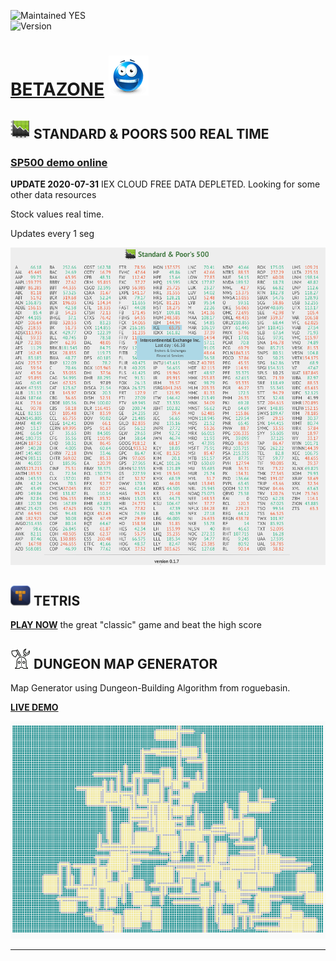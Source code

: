 ![Maintained YES](https://img.shields.io/badge/maintained-YES-green.svg)  
![Version](https://img.shields.io/badge/version-0.4.4-orange.svg)

# [BETAZONE](https://jolav.me/betazone) ![logo](https://github.com/jolav/betazone/blob/master/www/assets/idea64.png?raw=true)  

## ![logo](https://github.com/jolav/betazone/blob/master/www/assets/stock32.png?raw=true) **STANDARD & POORS 500 REAL TIME**

### **[SP500 demo online](https://jolav.me/betazone/sp500/sp500.html)**

**UPDATE 2020-07-31** IEX CLOUD FREE DATA DEPLETED. Looking for some other data resources

Stock values real time.

Updates every 1 seg

![Example](https://github.com/jolav/betazone/blob/master/www/assets/sp500Ex.png?raw=true)


## ![logo](https://github.com/jolav/betazone/blob/master/www/assets/tetris32.png?raw=true)  **TETRIS**

**[PLAY NOW](https://jolav.me/betazone/tetris/tetris.html)** the great "classic" game and beat the high score


## ![logo](https://raw.githubusercontent.com/jolav/betazone/master/www/assets/rogue32.png) **DUNGEON MAP GENERATOR**

Map Generator using Dungeon-Building Algorithm from roguebasin.

**[LIVE DEMO](https://jolav.me/betazone/dungeonMap/dungeonMap.html)**  

![Example](https://github.com/jolav/betazone/blob/master/www/assets/dungeonMap.png?raw=true)



<hr>


